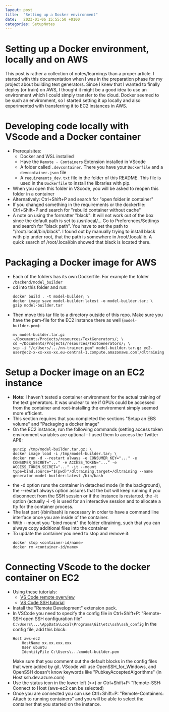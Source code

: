```yaml
---
layout: post
title:  "Setting up a Docker environment"
date:   2023-01-06 15:55:50 +0100
categories: SetupNotes
---
```

# Setting up a Docker environment, locally and on AWS
This post is rather a collection of notes/learnings than a proper article. I started with this documentation when I was in the preparation phase for my project about building text generators. Since I knew that I wanted to finally deploy (or train) on AWS, I thought it might be a good idea to use an environment which I could simply transfer to the cloud. Docker seemed to be such an environment, so I started setting it up locally and also experimented with transferring it to EC2 instances in AWS. 
  
# Developing code locally with VScode and a Docker container
- Prerequisites: 
    - Docker and WSL installed  
    - Have the `Remote - Containers` Extension installed in VScode  
    - A folder called `.devcontainer`. There you have your `Dockerfile` and a `devcontainer.json` file  
    - A `requirements_dev.txt` file in the folder of this README. This file is used in the `Dockerfile` to install the libraries with pip.  
- When you open this folder in VScode, you will be asked to reopen this folder in a container
- Alternatively: Ctrl+Shift+P and search for "open folder in container"
- If you changed something in the requirements or the dockerfile: Ctrl+Shift+P and search for "rebuild container without cache"
- A note on using the formatter "black": It will not work out of the box since the default path is set to /usr/local/...
    Go to Preferences/Settings and search for "black path". You have to set the path to "/root/.local/bin/black". I found out by manually trying to install black with pip under root, that the path is somewhere in /root/.local/lib. A quick search of /root/.local/bin showed that black is located there.


# Packaging a Docker image for AWS
- Each of the folders has its own Dockerfile. For example the folder `/backend/model_builder`
- cd into this folder and run:  
    ```
    docker build . -t model-builder; \  
    docker image save model-builder:latest -o model-builder.tar; \
    gzip model-builder.tar  
    ```
- Then move this tar file to a directory outside of this repo. Make sure you have the pem-file for the EC2 instance there as well (`model-builder.pem`):
    ```
    mv model-builder.tar.gz ~/Documents/Projects/resources/TextGenerators/; \
    cd ~/Documents/Projects/resources/TextGenerators/; \
    scp -i "/c/Users/.../nn-trainer.pem" model-builder.tar.gz ec2-user@ec2-x-xx-xxx-xx.eu-central-1.compute.amazonaws.com:/dltraining  
    ```


# Setup a Docker image on an EC2 instance  
- **Note**: I haven't tested a container environment for the actual training of the text generators. It was unclear to me if GPUs could be accessed from the container and root-installing the environment simply seemed more efficient.  
- This section requires that you completed the sections "Setup an EBS volume" and "Packaging a docker image" 
- On the EC2 instance, run the following commands (setting access token environment variables are optional - I used them to access the Twitter API):  
    ```
    gunzip /tmp/model-builder.tar.gz; \
    docker image load -i /tmp/model-builder.tar; \
    docker run -d --restart always -e CONSUMER_KEY="..." -e CONSUMER_SECRET="..." -e ACCESS_TOKEN="..." -e ACCESS_TOKEN_SECRET="..." -it --mount type=bind,source="$(pwd)"/dltraining,target=/dltraining --name generator model-builder:latest /bin/bash
    ```
- the -d option runs the container in detached mode (in the background), the --restart always option assures that the bot will keep running if you disconnect from the SSH session or if the instance is restarted. the -it option (actually -i -t) is used for an interactive session and to allocate a tty for the container process.
- The last part (/bin/bash) is necessary in order to have a command line interface once you are inside of the container.
- With --mount you "bind mount" the folder dltraining, such that you can always copy additional files into the container
- To update the container you need to stop and remove it:
    ```
    docker stop <container-id/name>
    docker rm <container-id/name>
    ```


# Connecting VScode to the docker container on EC2
- Using these tutorials:  
    - [VS Code remote overview][vscode-remote]  
    - [VS Code SSH tutorial][vscode-ssh]  
- Install the "Remote Development" extension pack.
- In VSCode you need to specify the config file in Ctrl+Shift+P: "Remote-SSH open SSH configuration file"
    `C:\Users\...\AppData\Local\Programs\Git\etc\ssh\ssh_config`
In the config file, add this block:
    ```
    Host aws-ec2
        HostName xx.xx.xxx.xxx
        User ubuntu
        IdentityFile C:\Users\...\model-builder.pem
    ```
    Make sure that you comment out the default blocks in the config files that were added by git. VScode will use OpenSSH_for_Windows, and OpenSSH doesn't know keywords like "PubkeyAcceptedAlgorithms" (in Host ssh.dev.azure.com)       
- Use the status icon in the lower left (><) or Ctrl+Shift+P: "Remote-SSH: Connect to Host (aws-ec2 can be selected)
- Once you are connected you can use Ctrl+Shift+P: "Remote-Containers: Attach to running containers" and you will be able to select the container that you started on the instance.


[vscode-remote]: https://code.visualstudio.com/docs/remote/remote-overview
[vscode-ssh]: https://code.visualstudio.com/docs/remote/ssh-tutorial
